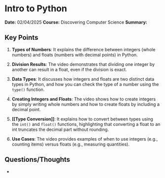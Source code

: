# Intro to Python 
**Date:** 02/04/2025
**Course:** Discovering Computer Science
**Summary:** 
## Key Points

1. **Types of Numbers**: It explains the difference between integers (whole numbers) and floats (numbers with decimal points) in Python.

2. **Division Results**: The video demonstrates that dividing one integer by another can result in a float, even if the division is exact.

3. **Data Types**: It discusses how integers and floats are two distinct data types in Python, and how you can check the type of a number using the `type()` function.

4. **Creating Integers and Floats**: The video shows how to create integers by simply writing whole numbers and how to create floats by including a decimal point.

5. **[[Type Conversion]]**: It explains how to convert between types using the `int()` and `float()` functions, highlighting that converting a float to an int truncates the decimal part without rounding.

6. **Use Cases**: The video provides examples of when to use integers (e.g., counting items) versus floats (e.g., measuring quantities).
## Questions/Thoughts 
- 